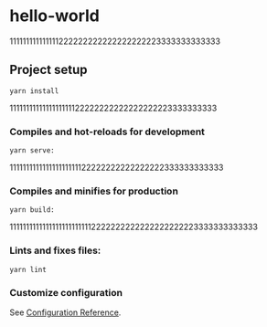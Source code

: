 # hello-world
111111111111111222222222222222222223333333333333
## Project setup
```
yarn install
```
1111111111111111111122222222222222222223333333333
### Compiles and hot-reloads for development
```
yarn serve:
```
111111111111111111111122222222222222222333333333333
### Compiles and minifies for production
```
yarn build:
```
11111111111111111111111112222222222222222222223333333333333
### Lints and fixes files:
```
yarn lint
```

### Customize configuration
See [Configuration Reference](https://cli.vuejs.org/config/).
